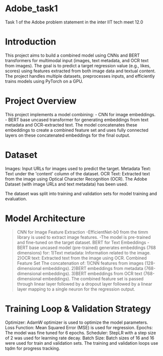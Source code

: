 # Adobe_task1
Task 1 of the Adobe problem statement in the inter IIT tech meet 12.0
# Introduction
  This project aims to build a combined model using CNNs and BERT transformers for multimodal input (images, text metadata, and OCR text from images). The goal is to predict a target regression value (e.g.,   likes, scores) using features extracted from both image data and textual content. The project handles multiple datasets, preprocesses inputs, and efficiently trains models using PyTorch on a GPU.

# Project Overview
  This project implements a model combining:
    - CNN for image embeddings.
    - BERT base uncased transformer for generating embeddings from text metadata and OCR-extracted text.
  The model concatenates these embeddings to create a combined feature set and uses fully connected layers on these concatenated embeddings for the final output.

# Dataset
  Images: Input URLs for images used to predict the target.
  Metadata Text: Text under the 'content' column of the dataset.
  OCR Text: Extracted text from the image using Optical Character Recognition (OCR).
  The Adobe Dataset (with image URLs and text metadata) has been used. 

  The dataset was split into training and validation sets for model training and evaluation.

# Model Architecture
  >CNN for Image Feature Extraction
    -EfficientNet-b0 from the timm library is used to extract image features.
    -The model is pre-trained and fine-tuned on the target dataset.
  >BERT for Text Embeddings
    -BERT base uncased model (pre-trained) generates embeddings (768 dimensions) for:
      1)Text metadata: Information related to the image.
      2)OCR text: Extracted text from the image using OCR.
  Combined Feature Set
  The concatenation of:
    1)CNN features from images (128-dimensional embeddings).
    2)BERT embeddings from metadata (768-dimensional embeddings).
    3)BERT embeddings from OCR text (768-dimensional embeddings).
  The combined feature set is passed through linear layer followed by a dropout layer followed by a linear layer mapping to a single neuron for the regression output.
# Training Loop & Validation Strategy
  Optimizer: AdamW optimizer is used to optimize the model parameters.
  Loss Function: Mean Squared Error (MSE) is used for regression.
  Epochs: The model was fine tuned for 6 epochs.
  Scheduler: StepLR with a step size of 2 was used for learning rate decay.
  Batch Size: Batch sizes of 16 and 16 were used for train and validation sets.
  The training and validation loops use tqdm for progress tracking.





